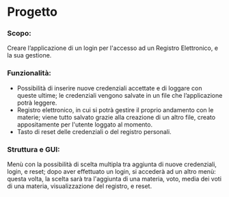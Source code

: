 # Progetto

 ### Scopo:
 Creare l’applicazione di un login per l'accesso ad un Registro Elettronico, e la sua gestione.
 
 ### Funzionalità: 
- Possibilità di inserire nuove credenziali accettate e di loggare con queste ultime;
le credenziali vengono salvate in un file che l’applicazione potrà leggere.
- Registro elettronico, in cui si potrà gestire il proprio andamento con le materie;
viene tutto salvato grazie alla creazione di un altro file, creato appositamente per l'utente loggato al momento. 
- Tasto di reset delle credenziali o del registro personali.

### Struttura e GUI:
Menù con la possibilità di scelta multipla tra aggiunta di nuove credenziali, login, e reset;
dopo aver effettuato un login, si accederà ad un altro menù: questa volta, la scelta sarà tra l'aggiunta di una materia, voto, media dei voti di una materia, visualizzazione del registro, e reset.

